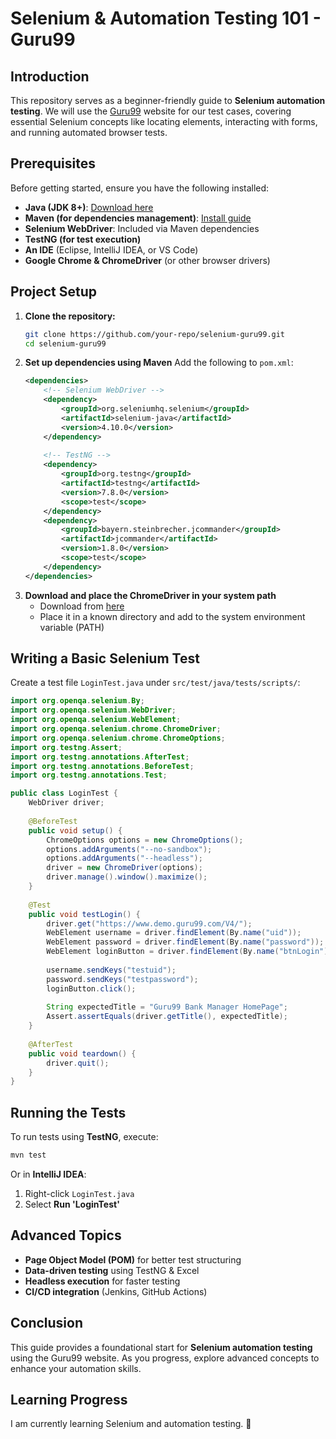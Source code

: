 # Selenium & Automation Testing 101 - Guru99

## Introduction
This repository serves as a beginner-friendly guide to **Selenium automation testing**. We will use the [Guru99](https://www.guru99.com/) website for our test cases, covering essential Selenium concepts like locating elements, interacting with forms, and running automated browser tests.

## Prerequisites
Before getting started, ensure you have the following installed:

- **Java (JDK 8+)**: [Download here](https://www.oracle.com/java/technologies/javase-downloads.html)
- **Maven (for dependencies management)**: [Install guide](https://maven.apache.org/install.html)
- **Selenium WebDriver**: Included via Maven dependencies
- **TestNG (for test execution)**
- **An IDE** (Eclipse, IntelliJ IDEA, or VS Code)
- **Google Chrome & ChromeDriver** (or other browser drivers)

## Project Setup
1. **Clone the repository:**
   ```bash
   git clone https://github.com/your-repo/selenium-guru99.git
   cd selenium-guru99
   ```
2. **Set up dependencies using Maven**
   Add the following to `pom.xml`:
   ```xml
   <dependencies>
       <!-- Selenium WebDriver -->
       <dependency>
           <groupId>org.seleniumhq.selenium</groupId>
           <artifactId>selenium-java</artifactId>
           <version>4.10.0</version>
       </dependency>
       
       <!-- TestNG -->
       <dependency>
           <groupId>org.testng</groupId>
           <artifactId>testng</artifactId>
           <version>7.8.0</version>
           <scope>test</scope>
       </dependency>
       <dependency>
           <groupId>bayern.steinbrecher.jcommander</groupId>
           <artifactId>jcommander</artifactId>
           <version>1.8.0</version>
           <scope>test</scope>
       </dependency>
   </dependencies>
   ```
3. **Download and place the ChromeDriver in your system path**
   - Download from [here](https://chromedriver.chromium.org/downloads)
   - Place it in a known directory and add to the system environment variable (PATH)

## Writing a Basic Selenium Test
Create a test file `LoginTest.java` under `src/test/java/tests/scripts/`:

```java
import org.openqa.selenium.By;
import org.openqa.selenium.WebDriver;
import org.openqa.selenium.WebElement;
import org.openqa.selenium.chrome.ChromeDriver;
import org.openqa.selenium.chrome.ChromeOptions;
import org.testng.Assert;
import org.testng.annotations.AfterTest;
import org.testng.annotations.BeforeTest;
import org.testng.annotations.Test;

public class LoginTest {
    WebDriver driver;
    
    @BeforeTest
    public void setup() {
        ChromeOptions options = new ChromeOptions();
        options.addArguments("--no-sandbox");
        options.addArguments("--headless");
        driver = new ChromeDriver(options);
        driver.manage().window().maximize();
    }
    
    @Test
    public void testLogin() {
        driver.get("https://www.demo.guru99.com/V4/");
        WebElement username = driver.findElement(By.name("uid"));
        WebElement password = driver.findElement(By.name("password"));
        WebElement loginButton = driver.findElement(By.name("btnLogin"));
        
        username.sendKeys("testuid");
        password.sendKeys("testpassword");
        loginButton.click();
        
        String expectedTitle = "Guru99 Bank Manager HomePage";
        Assert.assertEquals(driver.getTitle(), expectedTitle);
    }
    
    @AfterTest
    public void teardown() {
        driver.quit();
    }
}
```

## Running the Tests
To run tests using **TestNG**, execute:
```bash
mvn test
```
Or in **IntelliJ IDEA**:
1. Right-click `LoginTest.java`
2. Select **Run 'LoginTest'**

## Advanced Topics
- **Page Object Model (POM)** for better test structuring
- **Data-driven testing** using TestNG & Excel
- **Headless execution** for faster testing
- **CI/CD integration** (Jenkins, GitHub Actions)

## Conclusion
This guide provides a foundational start for **Selenium automation testing** using the Guru99 website. As you progress, explore advanced concepts to enhance your automation skills.

## Learning Progress
I am currently learning Selenium and automation testing. 🚀

